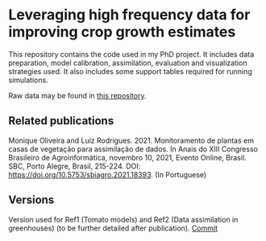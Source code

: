 # Leveraging high frequency data for improving crop growth estimates

This repository contains the code used in my PhD project. It includes data preparation, model calibration, assimilation, evaluation and visualization strategies used. It also includes some support tables required for running simulations.

Raw data may be found in [this repository](https://doi.org/10.25824/redu/EP4NGO).

## Related publications
Monique Oliveira and Luiz Rodrigues. 2021. Monitoramento de plantas em casas de vegetação para assimilação de dados. In Anais do XIII Congresso Brasileiro de Agroinformática, novembro 10, 2021, Evento Online, Brasil. SBC, Porto Alegre, Brasil, 215-224. DOI: https://doi.org/10.5753/sbiagro.2021.18393. (In Portuguese)

## Versions
Version used for Ref1 (Tomato models) and Ref2 (Data assimilation in greenhouses) (to be further detailed after publication). [Commit](https://github.com/mnqoliveira/data-assimilation-tomato-models/commit/fd3ff44619eb4f0cdc8be02b39b4dfa4d2fce497)
